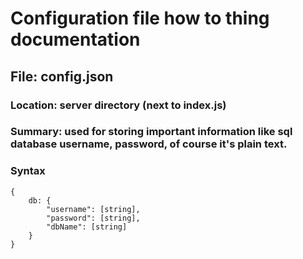 # Configuration file how to thing documentation

## File: config.json
### Location: server directory (next to index.js)
### Summary: used for storing important information like sql database username, password, of course it's plain text.

### Syntax

```
{
    db: {
        "username": [string],
        "password": [string],
        "dbName": [string]
    }
}
```